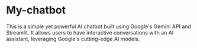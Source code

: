 # My-chatbot
This is a simple yet powerful AI chatbot built using Google's Gemini API and Streamlit. It allows users to have interactive conversations with an AI assistant, leveraging Google's cutting-edge AI models.
